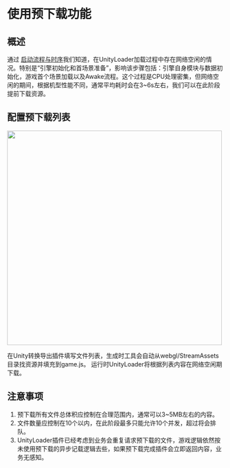 # 使用预下载功能
## 概述
通过 [启动流程与时序](Design/Startup.md)我们知道，在UnityLoader加载过程中存在网络空闲的情况。特别是“引擎初始化和首场景准备”，影响该步骤包括：引擎自身模块与数据初始化，游戏首个场景加载以及Awake流程。这个过程是CPU处理密集，但网络空闲的期间，根据机型性能不同，通常平均耗时会在3~6s左右，我们可以在此阶段提前下载资源。


## 配置预下载列表
<image src='../image/usingpreload1.png' width="500"/>

在Unity转换导出插件填写文件列表，生成时工具会自动从webgl/StreamAssets目录找资源并填充到game.js。
运行时UnityLoader将根据列表内容在网络空闲期下载。



## 注意事项
1. 预下载所有文件总体积应控制在合理范围内，通常可以3~5MB左右的内容。
2. 文件数量应控制在10个以内，在此阶段最多只能允许10个并发，超过将会排队。
3. UnityLoader插件已经考虑到业务会重复请求预下载的文件，游戏逻辑依然按未使用预下载的异步记载逻辑去些，如果预下载完成插件会立即返回内容，业务无感知。
